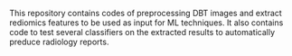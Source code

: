 This repository contains codes of preprocessing DBT images and extract rediomics features to be used as input for ML techniques. It also contains code to test several classifiers on the extracted results to automatically preduce radiology reports. 

